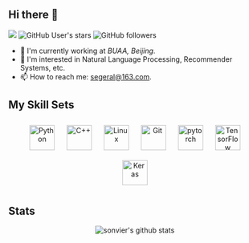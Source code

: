 ## Hi there 👋

[![](https://img.shields.io/badge/CSDN-@péripatéticien-red.svg?style=plastic)](https://raelum.blog.csdn.net/?type=blog)
![GitHub User's stars](https://img.shields.io/github/stars/sonvier?affiliations=OWNER&style=social)
![GitHub followers](https://img.shields.io/github/followers/sonvier?style=social)

- 🔭 I'm currently working at *BUAA, Beijing*.
- 🌱 I'm interested in Natural Language Processing, Recommender Systems, etc.
- 📫 How to reach me: [segeral@163.com](#).




## My Skill Sets

<div align="center" dir="auto">  
<img style="margin: 10px" src="https://profilinator.rishav.dev/skills-assets/python-original.svg" alt="Python" height="50" />  
<img style="margin: 10px" src="https://profilinator.rishav.dev/skills-assets/cplusplus-original.svg" alt="C++" height="50" />  
<img style="margin: 10px" src="https://profilinator.rishav.dev/skills-assets/linux-original.svg" alt="Linux" height="50" />  
<img style="margin: 10px" src="https://profilinator.rishav.dev/skills-assets/git-scm-icon.svg" alt="Git" height="50" />  
<img style="margin: 10px" src="https://profilinator.rishav.dev/skills-assets/pytorch-icon.svg" alt="pytorch" height="50" />
<img style="margin: 10px" src="https://profilinator.rishav.dev/skills-assets/tensorflow-icon.svg" alt="TensorFlow" height="50" />
<img style="margin: 10px" src="https://profilinator.rishav.dev/skills-assets/keras.png" alt="Keras" height="50" />
</div>

## Stats

<div align=center>
  
![sonvier's github stats](https://github-readme-stats.vercel.app/api?username=sonvier&theme=nightowl&show_icons=true)

</div>
